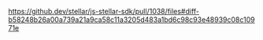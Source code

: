 https://github.dev/stellar/js-stellar-sdk/pull/1038/files#diff-b58248b26a00a739a21a9ca58c11a3205d483a1bd6c98c93e48939c08c10971e
